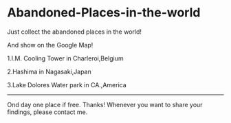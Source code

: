 # Abandoned-Places-in-the-world

Just collect the abandoned places in the world!

And show on the Google Map!

1.I.M. Cooling Tower in Charleroi,Belgium



2.Hashima in Nagasaki,Japan

3.Lake Dolores Water park	in CA.,America


___________________________

Ond day one place if free. Thanks!
Whenever you want to share your findings, please contact me.

